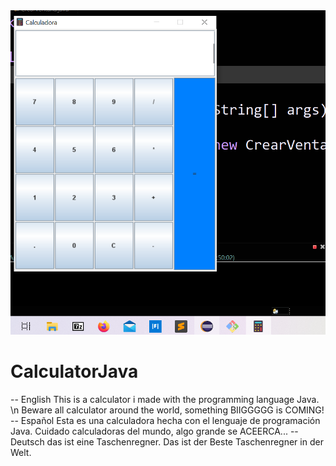 <img src="Screenshots/Screenshot1.png">

# CalculatorJava
-- English
This is a calculator i made with the programming language Java. \n
Beware all calculator around the world, something BIIGGGGG is COMING!
-- Español
Esta es una calculadora hecha con el lenguaje de programación Java.
Cuidado calculadoras del mundo, algo grande se ACEERCA...
-- Deutsch
das ist eine Taschenregner.
Das ist der Beste Taschenregner in der Welt.

